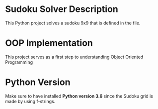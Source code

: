 # Sudoku Solver Description

This Python project solves a sudoku 9x9
that is defined in the file.

# OOP Implementation

This project serves as a first step to 
understanding Object Oriented Programming

# Python Version

Make sure to have installed **Python version
3.6** since the Sudoku grid is made by using
f-strings.